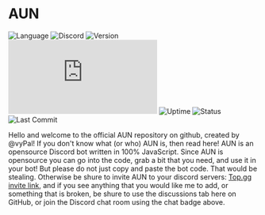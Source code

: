 # AUN
![Language](https://img.shields.io/github/languages/top/vyPal/AUN)
![Discord](https://img.shields.io/discord/814497463309172767)
![Version](https://img.shields.io/github/package-json/v/vyPal/AUN)
![Discord.js](https://img.shields.io/github/package-json/dependency-version/vyPal/AUN/discord.js)
![Uptime](https://img.shields.io/uptimerobot/ratio/7/m787185545-e064fa4de6e892b7e259b4ad)
![Status](https://img.shields.io/uptimerobot/status/m787185545-e064fa4de6e892b7e259b4ad)
![Last Commit](https://img.shields.io/github/last-commit/vyPal/AUN)

Hello and welcome to the official AUN repository on github, created by @vyPal! If you don't know what (or who) AUN is, then read here!
AUN is an opensource Discord bot written in 100% JavaScript. Since AUN is opensource you can go into the code, grab a bit that you need, and use it in your bot! But please do not just copy and paste the bot code. That would be stealing. Otherwise be shure to invite AUN to your discord servers: [Top.gg invite link](https://top.gg/bot/808613132850561055), and if you see anything that you would like me to add, or something that is broken, be shure to use the discussions tab here on GitHub, or join the Discord chat room using the chat badge above.
